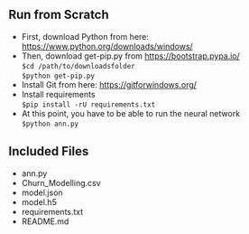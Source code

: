 ## Run from Scratch
- First, download Python from here: https://www.python.org/downloads/windows/  
- Then, download get-pip.py from https://bootstrap.pypa.io/ \
`$cd /path/to/downloadsfolder` \
`$python get-pip.py` 
- Install Git from here: https://gitforwindows.org/ 
- Install requirements \
`$pip install -rU requirements.txt` 
- At this point, you have to be able to run the neural network \
`$python ann.py`  

## Included Files ##
- ann.py
- Churn_Modelling.csv
- model.json
- model.h5
- requirements.txt
- README.md
